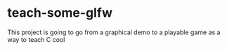 # teach-some-glfw
This project is going to go from a graphical demo to a playable game as a way to teach C
cool